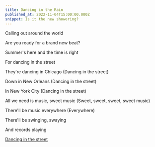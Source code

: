 ```yaml
---
title: Dancing in the Rain
published_at: 2022-11-04T15:00:00.000Z
snippet: Is it the new showering?
---
```


Calling out around the world

Are you ready for a brand new beat?

Summer's here and the time is right

For dancing in the street

They're dancing in Chicago (Dancing in the street)

Down in New Orleans (Dancing in the street)

In New York City (Dancing in the street)

All we need is music, sweet music (Sweet, sweet, sweet, sweet music)

There'll be music everywhere (Everywhere)

There'll be swinging, swaying

And records playing

[Dancing in the street](https://genius.com/Martha-reeves-and-the-vandellas-dancing-in-the-street-lyrics)
